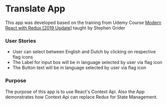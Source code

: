 # Translate App

This app was developed based on the training from Udemy Course [Modern React with Redux [2019 Update]](https://www.udemy.com/react-redux/) taught by Stephen Grider

### User Stories

* User can select between English and Dutch by clicking on respective flag icons
* The Label for input box will be in language selected by user via flag icon 
* The Button text will be in language selected by user via flag icon

### Purpose

The purpose of this app is to use React's Context Api. Also the App demonstrates how Context Api can replace  Redux for State Management.